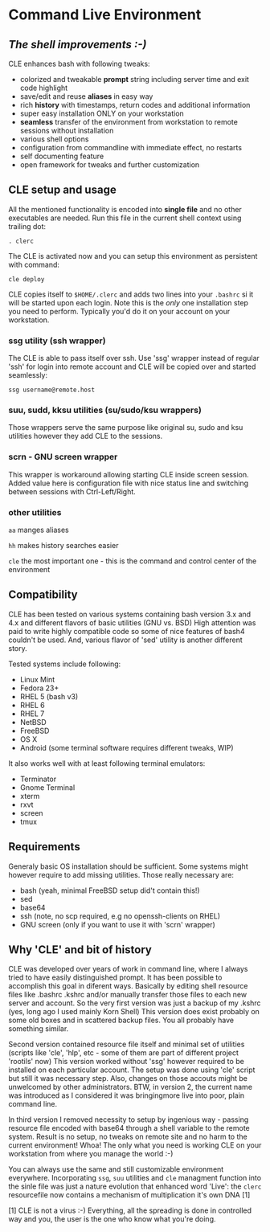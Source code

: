 #   Command Live Environment
## _The shell improvements :-)_

CLE enhances bash with following tweaks:
 - colorized and tweakable **prompt** string including server time and exit
   code highlight
 - save/edit and reuse **aliases** in easy way
 - rich **history** with timestamps, return codes and additional information
 - super easy installation ONLY on your workstation
 - **seamless** transfer of the environment from workstation to remote
   sessions without installation
 - various shell options
 - configuration from commandline with immediate effect, no restarts
 - self documenting feature
 - open framework for tweaks and further customization
 

## CLE setup and usage
All the mentioned functionality is encoded into __single file__ and no other
executables are needed. Run this file in the current shell context using
trailing dot:

    . clerc

The CLE is activated now and you can setup this environment as persistent with
command:

    cle deploy

CLE copies itself to `$HOME/.clerc` and adds two lines into your `.bashrc`
si it will be started upon each login. Note this is the *only* one
installation step you need to perform. Typically you'd do it on your account
on your workstation.


### ssg utility (ssh wrapper)

The CLE is able to pass itself over ssh. Use 'ssg' wrapper instead of regular
'ssh' for login into remote account and CLE will be copied over and started
seamlessly:

    ssg username@remote.host


### suu, sudd, kksu utilities (su/sudo/ksu wrappers)

Those wrappers serve the same purpose like original su, sudo and ksu utilities
however they add CLE to the sessions.


### scrn - GNU screen wrapper

This wrapper is workaround allowing starting CLE inside screen session. Added
value here is configuration file with nice status line and switching between
sessions with Ctrl-Left/Right.


### other utilities
`aa` manges aliases

`hh` makes history searches easier

`cle` the most important one - this is the command and control center
      of the environment


## Compatibility

CLE has been tested on various systems containing bash version 3.x and 4.x
and different flavors of basic utilities (GNU vs. BSD) High attention was paid
to write highly compatible code so some of nice features of bash4 couldn't be
used. And, various flavor of 'sed' utility is another different story.

Tested systems include following:
- Linux Mint
- Fedora 23+
- RHEL 5 (bash v3)
- RHEL 6
- RHEL 7
- NetBSD
- FreeBSD
- OS X
- Android (some terminal software requires different tweaks, WIP) 

It also works well with at least following terminal emulators:
- Terminator
- Gnome Terminal
- xterm
- rxvt
- screen
- tmux


## Requirements

Generaly basic OS installation should be sufficient. Some systems might however
require to add missing utilities. Those really necessary are:
- bash (yeah, minimal FreeBSD setup did't contain this!)
- sed
- base64
- ssh (note, no scp required, e.g no openssh-clients on RHEL)
- GNU screen (only if you want to use it with 'scrn' wrapper)


## Why 'CLE' and bit of history

 CLE was developed over years of work in command line, where I always tried
to have easily distinguished prompt. It has been possible to accomplish
this goal in diferent ways. Basically by editing shell resource files like
.bashrc .kshrc and/or manually transfer those files to each new server and
account. So the very first version was just a backup of my .kshrc (yes, long
ago I used mainly Korn Shell) This version does exist probably on some old
boxes and in scattered backup files. You all probably have something similar.

 Second version contained resource file itself and minimal set of
utilities (scripts like 'cle', 'hlp', etc - some of them are part of different
project 'rootils' now) This version worked without 'ssg' however required to be
installed on each particular account. The setup was done using 'cle' script
but still it was necessary step. Also, changes on those accouts might be
unwelcomed by other administrators. BTW, in version 2, the current name was
introduced as I considered it was bringingmore live into poor, plain command
line.

 In third version I removed necessity to setup by ingenious way -
passing resource file encoded with base64 through a shell variable to the
remote system. Result is no setup, no tweaks on remote site and no harm
to the current environment! Whoa! The only what you need is working CLE on
your workstation from where you manage the world :-)

You can always use the same and still customizable environment everywhere.
Incorporating `ssg`, `suu` utilities and `cle` managment function into the
sinle file was just a nature evolution that enhanced word 'Live': the `clerc`
resourcefile now contains a mechanism of multiplication it's own DNA [1]


[1] CLE is not a virus :-) Everything, all the spreading is done in controlled
way and you, the user is the one who know what you're doing.
